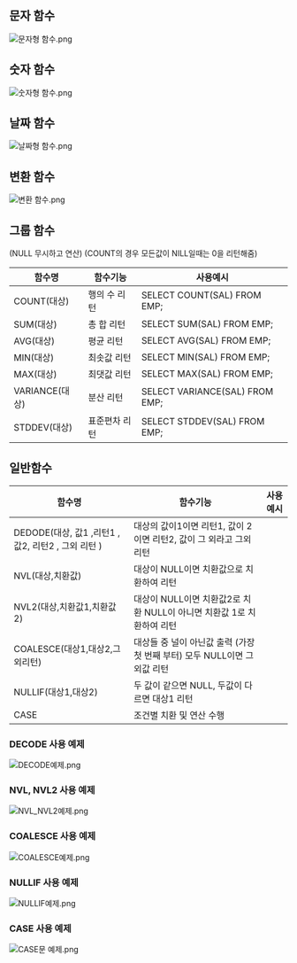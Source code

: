 ## 문자 함수    
![문자형 함수.png](sqldimg2%2F%EB%AC%B8%EC%9E%90%ED%98%95%20%ED%95%A8%EC%88%98.png)
## 숫자 함수    
![숫자형 함수.png](sqldimg2%2F%EC%88%AB%EC%9E%90%ED%98%95%20%ED%95%A8%EC%88%98.png)
## 날짜 함수    
![날짜형 함수.png](sqldimg2%2F%EB%82%A0%EC%A7%9C%ED%98%95%20%ED%95%A8%EC%88%98.png)
## 변환 함수       
![변환 함수.png](sqldimg2%2F%EB%B3%80%ED%99%98%20%ED%95%A8%EC%88%98.png)

## 그룹 함수
(NULL 무시하고 연산)
(COUNT의 경우 모든값이 NILL일때는 0을 리턴해줌)

| 함수명 | 함수기능 | 사용예시 |
| --- | --- | --- |
| COUNT(대상) | 행의 수 리턴 | SELECT COUNT(SAL) FROM EMP; |
| SUM(대상) | 총 합 리턴 | SELECT SUM(SAL) FROM EMP; |
| AVG(대상) | 평균 리턴  | SELECT AVG(SAL) FROM EMP; |
| MIN(대상) | 최솟값 리턴  | SELECT MIN(SAL) FROM EMP; |
| MAX(대상) | 최댓값 리턴  | SELECT MAX(SAL) FROM EMP; |
| VARIANCE(대상) | 분산 리턴 | SELECT VARIANCE(SAL) FROM EMP; |
| STDDEV(대상) | 표준편차 리턴  | SELECT STDDEV(SAL) FROM EMP; |

## 일반함수

| 함수명  | 함수기능                                          | 사용예시 |
| --- |-----------------------------------------------| --- |
| DEDODE(대상, 값1 ,리턴1 , 값2, 리턴2 , 그외 리턴 ) | 대상의 값이1이면 리턴1, 값이 2이면 리턴2, 값이 그 외라고 그외 리턴     |  |
| NVL(대상,치환값) | 대상이 NULL이면 치환값으로 치환하여 리턴                      |  |
| NVL2(대상,치환값1,치환값2) | 대상이 NULL이면 치환값2로 치환 NULL이 아니면 치환값 1로 치환하여 리턴  |  |
| COALESCE(대상1,대상2,그외리턴) | 대상들 중 널이 아닌값 출력 (가장 첫 번째 부터) 모두 NULL이면 그외값 리턴 |  |
| NULLIF(대상1,대상2) | 두 값이 같으면 NULL, 두값이 다르면 대상1 리턴                 |  |
| CASE | 조건별 치환 및 연산 수행                                |   |

### DECODE 사용 예제  
![DECODE예제.png](sqldimg2%2FDECODE%EC%98%88%EC%A0%9C.png)

### NVL, NVL2 사용 예제  
![NVL_NVL2예제.png](sqldimg2%2FNVL_NVL2%EC%98%88%EC%A0%9C.png)

### COALESCE 사용 예제  
![COALESCE예제.png](sqldimg2%2FCOALESCE%EC%98%88%EC%A0%9C.png)

### NULLIF 사용 예제  
![NULLIF예제.png](sqldimg2%2FNULLIF%EC%98%88%EC%A0%9C.png)

### CASE 사용 예제  
![CASE문 예제.png](sqldimg2%2FCASE%EB%AC%B8%20%EC%98%88%EC%A0%9C.png)